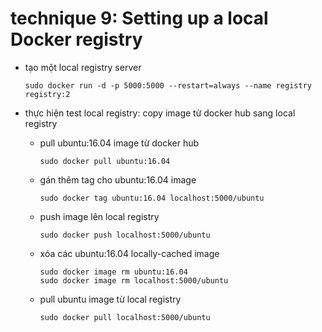 # technique 9: Setting up a local Docker registry

- tạo một local registry server
  ```shell
  sudo docker run -d -p 5000:5000 --restart=always --name registry registry:2
  ```

- thực hiện test local registry: copy image từ docker hub sang local registry
  - pull ubuntu:16.04 image từ docker hub
    ```shell
    sudo docker pull ubuntu:16.04
    ```
  - gán thêm tag cho ubuntu:16.04 image
    ```shell
    sudo docker tag ubuntu:16.04 localhost:5000/ubuntu
    ```
  - push image lên local registry
    ```shell
    sudo docker push localhost:5000/ubuntu
    ```
  - xóa các ubuntu:16.04 locally-cached image
    ```shell
    sudo docker image rm ubuntu:16.04
    sudo docker image rm localhost:5000/ubuntu
    ```
  - pull ubuntu image từ local registry
    ```shell
    sudo docker pull localhost:5000/ubuntu
    ```

